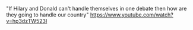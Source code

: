 "If Hilary and Donald can't handle themselves in one debate then how are they going to handle our country"
https://www.youtube.com/watch?v=hp3dzTW523I
